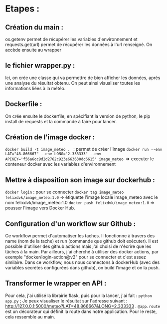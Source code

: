 # Etapes :
## Création du main :
os.getenv permet de récupérer les variables d'environnement et requests.get(url) permet de récupérer les données à l'url renseigné.
On accède ensuite au wrapper

## le fichier wrapper.py :
Ici, on crée une classe qui va permettre de bien afficher les données, après une analyse du résultat obtenu.  On peut ainsi visualiser toutes
les informations liées à la météo.

## Dockerfile :
On crée ensuite le dockerfile, en spécifiant la version de python, le pip install de requests et la commande à faire pour lancer.

## Création de l'image docker :
```docker build -t image_meteo . ``` : permet de créer l'image
```docker run --env LAT="48.866667" --env LONG="2.333333" --env APIKEY='f56a6cc9d2d2762c923e663630dc6615' image_meteo ```=> executer le conteneur docker avec les variables d'environnement

## Mettre à disposition son image sur dockerhub :

```docker login``` : pour se connecter
```docker tag image_meteo felixdvk/image_meteo:1.0``` => étiquette l'image locale image_meteo avec le nom felixdvk/image_meteo:1.0
```docker push felixdvk/image_meteo:1.0``` => pousser l'image vers Docker Hub.

## Configuration d'un workflow sur Github :
Ce workflow permet d'automatiser les taches. Il fonctionne à travers des name (nom de la tache) et run (commande que github doit exécuter).   Il est possible d'utiliser des github actions mais j'ai choisi de n'écrire que les tâches à la main.  Par ailleurs, j'ai cherché à utiliser des docker actions, par exemple "docker/login-action@v2" pour se connecter et c'est assez similaire. 
Dans ce workflow, nous nous connectons à dockerHub (avec des variables secrètes configurées dans github), on build l'image et on la push.

## Transformer le wrapper en API :
Pour cela, j'ai utilisé la librairie flask, puis pour la lancer, j'ai fait : ```python app.py``` ;  Je peux visualiser le résultat sur l'adresse suivant : http://127.0.0.1:5000/meteo?LAT=48.866667&LONG=2.333333 .  ```@app.route``` est un décorateur qui définit la route dans notre application. Pour le reste, cela ressemble au main.